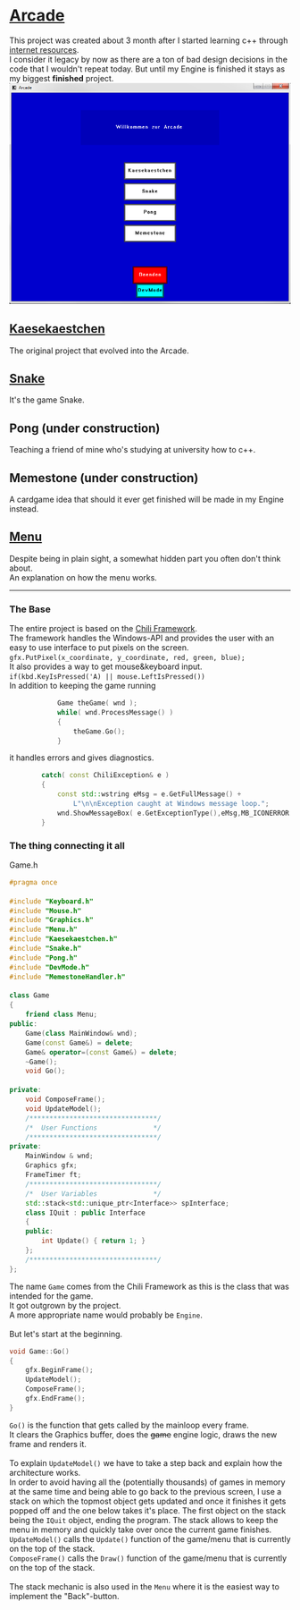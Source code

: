 # [Arcade](https://github.com/Conqueror933/Arcade)
This project was created about 3 month after I started learning c++ through [internet resources](https://www.youtube.com/watch?v=PwuIEMUFUnQ&list=PLqCJpWy5FohcehaXlCIt8sVBHBFFRVWsx&index=1).<br/>
I consider it legacy by now as there are a ton of bad design decisions in the code that I wouldn't repeat today. But until my Engine is finished it stays as my biggest __finished__ project.<br/>
<img src="ArcadeMainMenu.PNG?raw=true"/><br/>

## [Kaesekaestchen](/kaesekaestchen_page)
The original project that evolved into the Arcade.
## [Snake](/snake_page)
It's the game Snake.
## Pong (under construction)
Teaching a friend of mine who's studying at university how to c++.
## Memestone (under construction)
A cardgame idea that should it ever get finished will be made in my Engine instead.
## [Menu](/menu_page)
Despite being in plain sight, a somewhat hidden part you often don't think about.<br/>
An explanation on how the menu works.

---

### The Base
The entire project is based on the [Chili Framework](https://github.com/planetchili/chili_framework).<br/>
The framework handles the Windows-API and provides the user with an easy to use interface to put pixels on the screen.<br/>
`gfx.PutPixel(x_coordinate, y_coordinate, red, green, blue);`<br/>
It also provides a way to get mouse&keyboard input.<br/>
`if(kbd.KeyIsPressed('A) || mouse.LeftIsPressed())`<br/>
In addition to keeping the game running<br/>
```c++
			Game theGame( wnd );
			while( wnd.ProcessMessage() )
			{
				theGame.Go();
			}
```
it handles errors and gives diagnostics.<br/>
```c++
		catch( const ChiliException& e )
		{
			const std::wstring eMsg = e.GetFullMessage() + 
				L"\n\nException caught at Windows message loop.";
			wnd.ShowMessageBox( e.GetExceptionType(),eMsg,MB_ICONERROR );
		}
```

### The thing connecting it all
Game.h<br/>
```c++
#pragma once

#include "Keyboard.h"
#include "Mouse.h"
#include "Graphics.h"
#include "Menu.h"
#include "Kaesekaestchen.h"
#include "Snake.h"
#include "Pong.h"
#include "DevMode.h"
#include "MemestoneHandler.h"

class Game
{
	friend class Menu;
public:
	Game(class MainWindow& wnd);
	Game(const Game&) = delete;
	Game& operator=(const Game&) = delete;
	~Game();
	void Go();

private:
	void ComposeFrame();
	void UpdateModel();
	/********************************/
	/*  User Functions              */
	/********************************/
private:
	MainWindow & wnd;
	Graphics gfx;
	FrameTimer ft;
	/********************************/
	/*  User Variables              */
	std::stack<std::unique_ptr<Interface>> spInterface;
	class IQuit : public Interface
	{
	public:
		int Update() { return 1; }
	};
	/********************************/
};
```
The name `Game` comes from the Chili Framework as this is the class that was intended for the game.<br/>
It got outgrown by the project.<br/>
A more appropriate name would probably be `Engine`.<br/>
<br/>
But let's start at the beginning.
```c++
void Game::Go()
{
	gfx.BeginFrame();
	UpdateModel();
	ComposeFrame();
	gfx.EndFrame();
}
```
`Go()` is the function that gets called by the mainloop every frame.<br/>
It clears the Graphics buffer, does the ~~game~~ engine logic, draws the new frame and renders it.<br/>
<br/>
To explain `UpdateModel()` we have to take a step back and explain how the architecture works.<br/>
In order to avoid having all the (potentially thousands) of games in memory at the same time and being able to go back to the previous screen, I use a stack on which the topmost object gets updated and once it finishes it gets popped off and the one below takes it's place. The first object on the stack being the `IQuit` object, ending the program. The stack allows to keep the menu in memory and quickly take over once the current game finishes.<br/>
`UpdateModel()` calls the `Update()` function of the game/menu that is currently on the top of the stack.<br/>
`ComposeFrame()` calls the `Draw()` function of the game/menu that is currently on the top of the stack.<br/>
<br/>
The stack mechanic is also used in the `Menu` where it is the easiest way to implement the "Back"-button.
